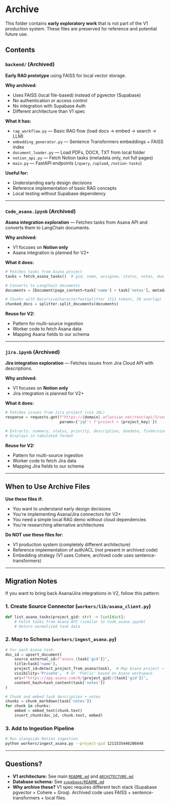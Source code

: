 # Archive

This folder contains **early exploratory work** that is not part of the V1 production system. These files are preserved for reference and potential future use.

## Contents

### `backend/` (Archived)
**Early RAG prototype** using FAISS for local vector storage.

**Why archived:**
- Uses FAISS (local file-based) instead of pgvector (Supabase)
- No authentication or access control
- No integration with Supabase Auth
- Different architecture than V1 spec

**What it has:**
- `rag_workflow.py` — Basic RAG flow (load docs → embed → search → LLM)
- `embedding_generator.py` — Sentence Transformers embeddings + FAISS index
- `document_loader.py` — Load PDFs, DOCX, TXT from local folder
- `notion_api.py` — Fetch Notion tasks (metadata only, not full pages)
- `main.py` — FastAPI endpoints (`/query`, `/upload`, `/notion-tasks`)

**Useful for:**
- Understanding early design decisions
- Reference implementation of basic RAG concepts
- Local testing without Supabase dependency

---

### `Code_asana.ipynb` (Archived)
**Asana integration exploration** — Fetches tasks from Asana API and converts them to LangChain documents.

**Why archived:**
- V1 focuses on **Notion only**
- Asana integration is planned for V2+

**What it does:**
```python
# Fetches tasks from Asana project
tasks = fetch_asana_tasks()  # gid, name, assignee, status, notes, due_on

# Converts to LangChain documents
documents = [Document(page_content=task['name'] + task['notes'], metadata=task) for task in tasks]

# Chunks with RecursiveCharacterTextSplitter (512 tokens, 50 overlap)
chunked_docs = splitter.split_documents(documents)
```

**Reuse for V2:**
- Pattern for multi-source ingestion
- Worker code to fetch Asana data
- Mapping Asana fields to our schema

---

### `jira.ipynb` (Archived)
**Jira integration exploration** — Fetches issues from Jira Cloud API with descriptions.

**Why archived:**
- V1 focuses on **Notion only**
- Jira integration is planned for V2+

**What it does:**
```python
# Fetches issues from Jira project (via JQL)
response = requests.get(f"https://{domain}.atlassian.net/rest/api/3/search/jql",
                        params={'jql': f'project = {project_key}'})

# Extracts: summary, status, priority, description, duedate, fixVersions
# Displays in tabulated format
```

**Reuse for V2:**
- Pattern for multi-source ingestion
- Worker code to fetch Jira data
- Mapping Jira fields to our schema

---

## When to Use Archive Files

**Use these files if:**
- You want to understand early design decisions
- You're implementing Asana/Jira connectors for V2+
- You need a simple local RAG demo without cloud dependencies
- You're researching alternative architectures

**Do NOT use these files for:**
- V1 production system (completely different architecture)
- Reference implementation of auth/ACL (not present in archived code)
- Embedding strategy (V1 uses Cohere, archived code uses sentence-transformers)

---

## Migration Notes

If you want to bring back Asana/Jira integrations in V2, follow this pattern:

### 1. Create Source Connector (`workers/lib/asana_client.py`)
```python
def list_asana_tasks(project_gid: str) -> list[dict]:
    # Fetch tasks from Asana API (similar to Code_asana.ipynb)
    # Return normalized task data
```

### 2. Map to Schema (`workers/ingest_asana.py`)
```python
# For each Asana task:
doc_id = upsert_document(
    source_external_id=f"asana_{task['gid']}",
    title=task['name'],
    project_id=detect_project_from_asana(task),  # Map Asana project → our project
    visibility='Private',  # Or 'Public' based on Asana workspace
    uri=f"https://app.asana.com/0/{project_gid}/{task['gid']}",
    content_hash=hash_content(task['notes'])
)

# Chunk and embed task description + notes
chunks = chunk_markdown(task['notes'])
for chunk in chunks:
    embed = embed_text(chunk.text)
    insert_chunk(doc_id, chunk.text, embed)
```

### 3. Add to Ingestion Pipeline
```bash
# Run alongside Notion ingestion
python workers/ingest_asana.py --project-gid 1211535446206848
```

---

## Questions?

- **V1 architecture:** See main [`README.md`](../README.md) and [`ARCHITECTURE.md`](../ARCHITECTURE.md)
- **Database schema:** See [`supabase/README.md`](../supabase/README.md)
- **Why archive these?** V1 spec requires different tech stack (Supabase pgvector + Cohere + Groq). Archived code uses FAISS + sentence-transformers + local files.
